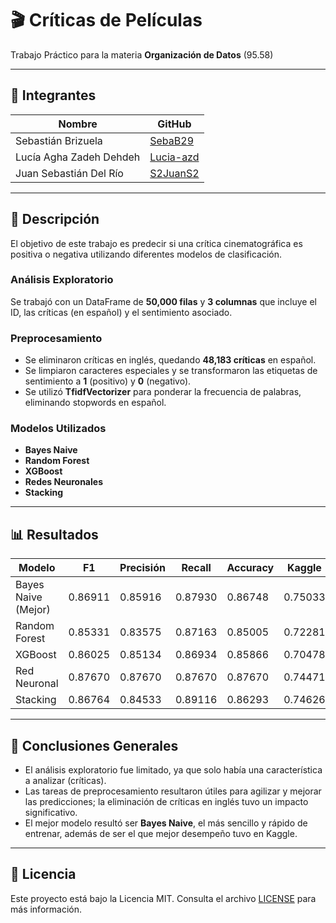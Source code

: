 # 🎬 Críticas de Películas

Trabajo Práctico para la materia **Organización de Datos** (95.58)

---

## 👥 Integrantes

| Nombre                         | GitHub                                   |
|--------------------------------|------------------------------------------|
| Sebastián Brizuela             | [SebaB29](https://github.com/SebaB29)    |
| Lucía Agha Zadeh Dehdeh        | [Lucia-azd](https://github.com/Lucia-azd)|
| Juan Sebastián Del Río         | [S2JuanS2](https://github.com/S2JuanS2)  |

---

## 📝 Descripción

El objetivo de este trabajo es predecir si una crítica cinematográfica es positiva o negativa utilizando diferentes modelos de clasificación.

### Análisis Exploratorio

Se trabajó con un DataFrame de **50,000 filas** y **3 columnas** que incluye el ID, las críticas (en español) y el sentimiento asociado.

### Preprocesamiento

- Se eliminaron críticas en inglés, quedando **48,183 críticas** en español.
- Se limpiaron caracteres especiales y se transformaron las etiquetas de sentimiento a **1** (positivo) y **0** (negativo).
- Se utilizó **TfidfVectorizer** para ponderar la frecuencia de palabras, eliminando stopwords en español.

### Modelos Utilizados

- **Bayes Naive**
- **Random Forest**
- **XGBoost**
- **Redes Neuronales**
- **Stacking**

---

## 📊 Resultados

| Modelo                 | F1      | Precisión | Recall   | Accuracy | Kaggle   |
|------------------------|---------|-----------|----------|----------|----------|
| Bayes Naive (Mejor)    | 0.86911 | 0.85916   | 0.87930  | 0.86748  | 0.75033  |
| Random Forest          | 0.85331 | 0.83575   | 0.87163  | 0.85005  | 0.72281  |
| XGBoost                | 0.86025 | 0.85134   | 0.86934  | 0.85866  | 0.70478  |
| Red Neuronal           | 0.87670 | 0.87670   | 0.87670  | 0.87670  | 0.74471  |
| Stacking               | 0.86764 | 0.84533   | 0.89116  | 0.86293  | 0.74626  |

---

## 📌 Conclusiones Generales

- El análisis exploratorio fue limitado, ya que solo había una característica a analizar (críticas).
- Las tareas de preprocesamiento resultaron útiles para agilizar y mejorar las predicciones; la eliminación de críticas en inglés tuvo un impacto significativo.
- El mejor modelo resultó ser **Bayes Naive**, el más sencillo y rápido de entrenar, además de ser el que mejor desempeño tuvo en Kaggle.

---

## 📝 Licencia

Este proyecto está bajo la Licencia MIT. Consulta el archivo [LICENSE](LICENSE) para más información.
